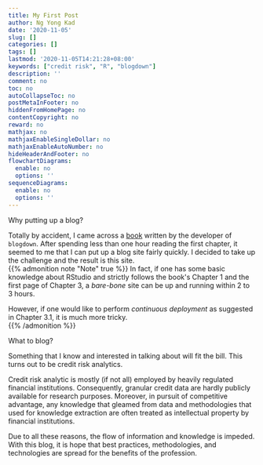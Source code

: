```yaml
---
title: My First Post
author: Ng Yong Kad
date: '2020-11-05'
slug: []
categories: []
tags: []
lastmod: '2020-11-05T14:21:28+08:00'
keywords: ["credit risk", "R", "blogdown"]
description: ''
comment: no
toc: no
autoCollapseToc: no
postMetaInFooter: no
hiddenFromHomePage: no
contentCopyright: no
reward: no
mathjax: no
mathjaxEnableSingleDollar: no
mathjaxEnableAutoNumber: no
hideHeaderAndFooter: no
flowchartDiagrams:
  enable: no
  options: ''
sequenceDiagrams:
  enable: no
  options: ''
---
```


Why putting up a blog? 

Totally by accident, I came across a [book](https://bookdown.org/yihui/blogdown/) written by the developer of `blogdown`. After spending less than one hour reading the first chapter, it seemed to me that I can put up a blog site fairly quickly. I decided to take up the challenge and the result is this site.  
{{% admonition note "Note" true %}}
In fact, if one has some basic knowledge about RStudio and strictly follows the book's Chapter 1 and the first page of Chapter 3, a *bare-bone* site can be up and running within 2 to 3 hours.

However, if one would like to perform *continuous deployment* as suggested in Chapter 3.1, it is much more tricky.  
{{% /admonition %}} 

What to blog?

Something that I know and interested in talking about will fit the bill. This turns out to be credit risk analytics.

Credit risk analytic is mostly (if not all) employed by heavily regulated financial institutions. Consequently, granular credit data are hardly publicly available for research purposes. Moreover, in pursuit of competitive advantage, any knowledge that gleamed from data and methodologies that used for knowledge extraction are often treated as intellectual property by financial institutions. 

Due to all these reasons, the flow of information and knowledge is impeded. With this blog, it is hope that best practices, methodologies, and technologies are spread for the benefits of the profession.  





